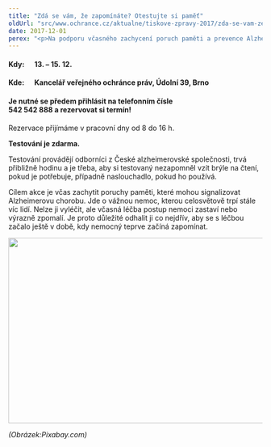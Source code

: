 ```yaml
---
title: "Zdá se vám, že zapomínáte? Otestujte si paměť"
oldUrl: "src/www.ochrance.cz/aktualne/tiskove-zpravy-2017/zda-se-vam-ze-zapominate-otestujte-si-pamet"
date: 2017-12-01
perex: "<p>Na podporu včasného zachycení poruch paměti a prevence Alzheimerovy choroby organizuje ombudsmanka ve spolupráci s Českou alzheimerovskou společností ve dnech 13. – 15. 12. testování paměti. Kdokoli má zájem, může si rezervovat termín a zdarma si ověřit, jak je na tom s pamětí, jestli třeba zapomíná jen z roztržitosti, nebo může jít o počátek poruchy paměti.</p>"
---
```


<!-- imported from the old website -->

<h4>Kdy:      <b>13. – 15. 12.</b></h4> <h4>Kde:      <b>Kancelář veřejného ochránce práv, Údolní 39, Brno</b></h4><h4><b>Je nutné se předem přihlásit na telefonním čísle 542 542 888 a rezervovat si termín!</b></h4><p>Rezervace přijímáme v pracovní dny od 8 do 16 h.</p><p><b>Testování je zdarma.</b></p> <p>Testování provádějí odborníci z České alzheimerovské společnosti, trvá přibližně hodinu a je třeba, aby si testovaný nezapomněl vzít brýle na čtení, pokud je potřebuje, případně naslouchadlo, pokud ho používá.</p> <p>Cílem akce je včas zachytit poruchy paměti, které mohou signalizovat Alzheimerovu chorobu. Jde o vážnou nemoc, kterou celosvětově trpí stále víc lidí. Nelze ji vyléčit, ale včasná léčba postup nemoci zastaví nebo výrazně zpomalí. Je proto důležité odhalit ji co nejdřív, aby se s léčbou začalo ještě v době, kdy nemocný teprve začíná zapomínat. </p><p><img src="https://www.ochrance.cz/uploads/RTEmagicC_testovani-pameti.jpg.jpg" width="630" height="367" alt="" /></p><p><i>(Obrázek:Pixabay.com)</i></p>
